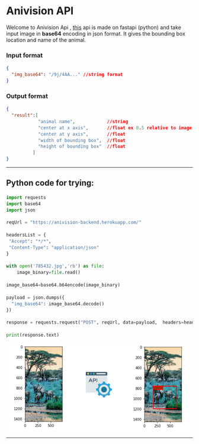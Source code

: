 # Anivision API
Welcome to Anivision Api , [this](https://anivision-backend.herokuapp.com/ "hosted api link") api is made on fastapi (python) and take input image in __base64__ encoding in json format. It gives the bounding box location and name of the animal. 

### Input format

```json
{
  "img_base64": "/9j/4AA..." //string format
}
```

### Output format

```json
{
  "result":[
            "animal name",            //string
            "center at x axis",       //float ex 0.5 relative to image
            "center at y axis",       //float 
            "width of bounding box",  //float
            "height of bounding box"  //float
          ]
}
```
---
## Python code for trying:
```python 
import requests
import base64
import json 

reqUrl = "https://anivision-backend.herokuapp.com/"

headersList = {
 "Accept": "*/*",
 "Content-Type": "application/json" 
}

with open('785432.jpg','rb') as file:
    image_binary=file.read()

image_base64=base64.b64encode(image_binary)

payload = json.dumps({
  "img_base64": image_base64.decode()
})

response = requests.request("POST", reqUrl, data=payload,  headers=headersList)

print(response.text)
```
![image](img/image_git.png)

---